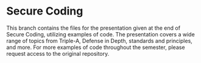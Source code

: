 # Secure Coding
This branch contains the files for the presentation given at the end of Secure Coding, utilizing examples of code. The presentation covers a wide range of topics from Triple-A, Defense in Depth, standards and principles, and more. For more examples of code throughout the semester, please request access to the original repository. 
